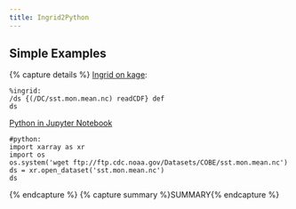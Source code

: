 ```yaml
---
title: Ingrid2Python
---
```


## Simple Examples

{% capture details %}
[Ingrid on kage](http://kage.ldeo.columbia.edu:81/expert):

```
%ingrid:
/ds {(/DC/sst.mon.mean.nc) readCDF} def
ds
```

[Python in Jupyter Notebook]()

```
#python:
import xarray as xr
import os
os.system('wget ftp://ftp.cdc.noaa.gov/Datasets/COBE/sst.mon.mean.nc')
ds = xr.open_dataset('sst.mon.mean.nc')
ds
```

{% endcapture %}
{% capture summary %}<a>SUMMARY</a>{% endcapture %}

